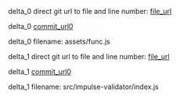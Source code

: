 delta_0 direct git url to file and line number: [file_url](https://www.github.com/muan/megamoji/commit/88e229b6c6b48ad5ffe68237b3ccfcf02e9ab291/#diff-dfb2094b8938c92af1d18197db810547f9ee247c88739425a6a1f6973d35b2d8L173)

delta_0 [commit_url0](https://www.github.com/muan/megamoji/commit/88e229b6c6b48ad5ffe68237b3ccfcf02e9ab291)

delta_0 filename: assets/func.js



delta_1 direct git url to file and line number: [file_url](https://www.github.com/impulsesjs/impulses/commit/93d0d61be572af3deb4162f04ecd44b92c1a4ab7/#diff-639130c1295249793027f7c86f1945da644163372270e6f7797abb21774fc6deL66)

delta_1 [commit_url0](https://www.github.com/impulsesjs/impulses/commit/93d0d61be572af3deb4162f04ecd44b92c1a4ab7)

delta_1 filename: src/impulse-validator/index.js



